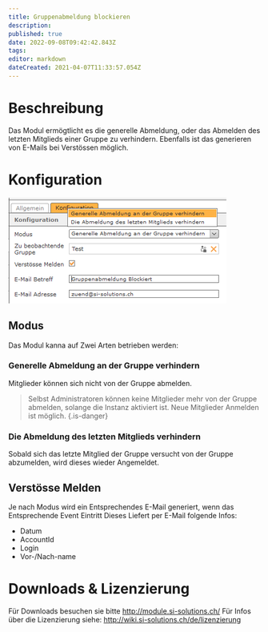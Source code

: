 ```yaml
---
title: Gruppenabmeldung blockieren
description: 
published: true
date: 2022-09-08T09:42:42.843Z
tags: 
editor: markdown
dateCreated: 2021-04-07T11:33:57.054Z
---
```


# Beschreibung
Das Modul ermögtlicht es die generelle Abmeldung, oder das Abmelden des letzten Mitglieds einer Gruppe zu verhindern.
Ebenfalls ist das generieren von E-Mails bei Verstössen möglich.

# Konfiguration

![config.png](/uploads/gruppeabmeldung-blockieren/config.png)

## Modus
Das Modul kanna auf Zwei Arten betrieben werden:

### Generelle Abmeldung an der Gruppe verhindern
Mitglieder können sich nicht von der Gruppe abmelden.

> Selbst Administratoren können keine Mitglieder mehr von der Gruppe abmelden, solange die Instanz aktiviert ist.
Neue Mitglieder Anmelden ist möglich.
{.is-danger}

### Die Abmeldung des letzten Mitglieds verhindern
Sobald sich das letzte Mitglied der Gruppe versucht von der Gruppe abzumelden, wird dieses wieder Angemeldet.

## Verstösse Melden
Je nach Modus wird ein Entsprechendes E-Mail generiert, wenn das Entsprechende Event Eintritt
Dieses Liefert per E-Mail folgende Infos:

- Datum
- AccountId
- Login
- Vor-/Nach-name

# Downloads & Lizenzierung
Für Downloads besuchen sie bitte http://module.si-solutions.ch/
Für Infos über die Lizenzierung siehe: http://wiki.si-solutions.ch/de/lizenzierung